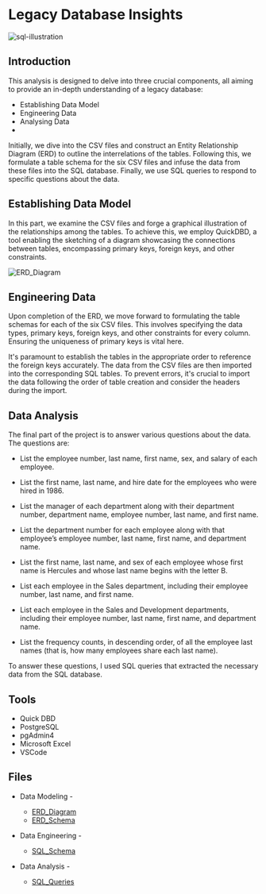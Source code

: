 # Legacy Database Insights

![sql-illustration](https://github.com/AnushDeCosta/SQL-Legacy-Employee-Database-Analysis/assets/67308030/89d42106-3315-454d-b17b-4129416a3804)

## Introduction
This analysis is designed to delve into three crucial components, all aiming to provide an in-depth understanding of a legacy database:
- Establishing Data Model
- Engineering Data
- Analysing Data
- 
Initially, we dive into the CSV files and construct an Entity Relationship Diagram (ERD) to outline the interrelations of the tables. Following this, we formulate a table schema for the six CSV files and infuse the data from these files into the SQL database. Finally, we use SQL queries to respond to specific questions about the data.

## Establishing Data Model
In this part, we examine the CSV files and forge a graphical illustration of the relationships among the tables. To achieve this, we employ QuickDBD, a tool enabling the sketching of a diagram showcasing the connections between tables, encompassing primary keys, foreign keys, and other constraints.

![ERD_Diagram](https://github.com/AnushDeCosta/SQL-Legacy-Employee-Database-Analysis/assets/67308030/167afa20-1c41-4d8d-822b-3badd0102245)

## Engineering Data
Upon completion of the ERD, we move forward to formulating the table schemas for each of the six CSV files. This involves specifying the data types, primary keys, foreign keys, and other constraints for every column. Ensuring the uniqueness of primary keys is vital here.

It's paramount to establish the tables in the appropriate order to reference the foreign keys accurately. The data from the CSV files are then imported into the corresponding SQL tables. To prevent errors, it's crucial to import the data following the order of table creation and consider the headers during the import.

## Data Analysis
The final part of the project is to answer various questions about the data. The questions are:

* List the employee number, last name, first name, sex, and salary of each employee.

* List the first name, last name, and hire date for the employees who were hired in 1986.

* List the manager of each department along with their department number, department name, employee number, last name, and first name.

* List the department number for each employee along with that employee’s employee number, last name, first name, and department name.

* List the first name, last name, and sex of each employee whose first name is Hercules and whose last name begins with the letter B.

* List each employee in the Sales department, including their employee number, last name, and first name.

* List each employee in the Sales and Development departments, including their employee number, last name, first name, and department name.

* List the frequency counts, in descending order, of all the employee last names (that is, how many employees share each last name).

To answer these questions, I used SQL queries that extracted the necessary data from the SQL database.

## Tools
* Quick DBD
* PostgreSQL
* pgAdmin4
* Microsoft Excel
* VSCode

## Files
* Data Modeling -
    * [ERD_Diagram](./Employee_SQL/ERD_Diagram.png)
    * [ERD_Schema](./Employee_SQL/ERD_Schema.txt)

* Data Engineering - 
    * [SQL_Schema](./Employee_SQL/Schema.sql)

* Data Analysis - 
    * [SQL_Queries](./Employee_SQL/Queries.sql)


